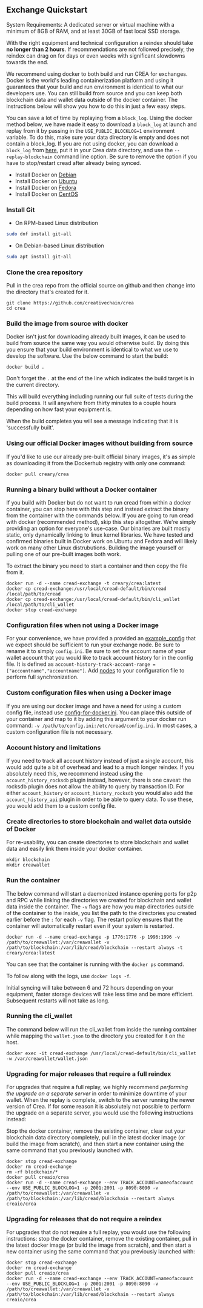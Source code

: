Exchange Quickstart
-------------------

System Requirements: A dedicated server or virtual machine with a minimum of 8GB of RAM, and at least 30GB of fast local SSD storage.

With the right equipment and technical configuration a reindex should take **no longer than 2 hours**.  If recommendations are not followed precisely, the reindex can drag on for days or even weeks with significant slowdowns towards the end.

We recommend using docker to both build and run CREA for exchanges. Docker is the world's leading containerization platform and using it guarantees that your build and run environment is identical to what our developers use. You can still build from source and you can keep both blockchain data and wallet data outside of the docker container. The instructions below will show you how to do this in just a few easy steps.

You can save a lot of time by replaying from a `block_log`. Using the docker method below, we have made it easy to download a `block_log` at launch and replay from it by passing in the `USE_PUBLIC_BLOCKLOG=1` environment variable. To do this, make sure your data directory is empty and does not contain a block_log. If you are not using docker, you can download a `block_log` from [here](https://gtg.steem.house/get/blockchain), put it in your Crea data directory, and use the `--replay-blockchain` command line option. Be sure to remove the option if you have to stop/restart cread after already being synced.

 - Install Docker on [Debian](https://docs.docker.com/install/linux/docker-ce/debian/)
 - Install Docker on [Ubuntu](https://docs.docker.com/install/linux/docker-ce/ubuntu/)
 - Install Docker on [Fedora](https://docs.docker.com/install/linux/docker-ce/fedora/)
 - Install Docker on [CentOS](https://docs.docker.com/install/linux/docker-ce/centos/)
 
### Install Git

 - On RPM-based Linux distribution
 ```bash
sudo dnf install git-all
``` 

 - On Debian-based Linux distribution
 ```bash
sudo apt install git-all
```

### Clone the crea repository

Pull in the crea repo from the official source on github and then change into the directory that's created for it.
```
git clone https://github.com/creativechain/crea
cd crea
```

### Build the image from source with docker

Docker isn't just for downloading already built images, it can be used to build from source the same way you would otherwise build. By doing this you ensure that your build environment is identical to what we use to develop the software. Use the below command to start the build:

```
docker build .
```

Don't forget the `.` at the end of the line which indicates the build target is in the current directory.

This will build everything including running our full suite of tests during the build process. It will anywhere from thirty minutes to a couple hours depending on how fast your equipment is.

When the build completes you will see a message indicating that it is 'successfully built'.

### Using our official Docker images without building from source

If you'd like to use our already pre-built official binary images, it's as simple as downloading it from the Dockerhub registry with only one command:

```
docker pull creary/crea
```

### Running a binary build without a Docker container

If you build with Docker but do not want to run cread from within a docker container, you can stop here with this step and instead extract the binary from the container with the commands below. If you are going to run cread with docker (recommended method), skip this step altogether. We're simply providing an option for everyone's use-case. Our binaries are built mostly static, only dynamically linking to linux kernel libraries. We have tested and confirmed binaries built in Docker work on Ubuntu and Fedora and will likely work on many other Linux distrubutions. Building the image yourself or pulling one of our pre-built images both work.

To extract the binary you need to start a container and then copy the file from it.

```
docker run -d --name cread-exchange -t creary/crea:latest
docker cp cread-exchange:/usr/local/cread-default/bin/cread /local/path/to/cread
docker cp cread-exchange:/usr/local/cread-default/bin/cli_wallet /local/path/to/cli_wallet
docker stop cread-exchange
```

### Configuration files when not using a Docker image

For your convenience, we have provided a provided an [example\_config](example\_config.ini) that we expect should be sufficient to run your exchange node. Be sure to rename it to simply `config.ini`. Be sure to set the account name of your wallet account that you would like to track account history for in the config file. It is defined as `account-history-track-account-range = ["accountname","accountname"]`.
Add [nodes](seednodes.txt) to your configuration file to perform full synchronization.


### Custom configuration files when using a Docker image

If you are using our docker image and have a need for using a custom config file, instead use [config-for-docker.ini](https://github.com/opencrea-network/crea/blob/master/contrib/config-for-docker.ini). You can place this outside of your container and map to it by adding this argument to your docker run command: `-v /path/to/config.ini:/etc/cread/config.ini`. In most cases, a custom configuration file is not necessary.

### Account history and limitations

If you need to track all account history instead of just a single account, this would add quite a bit of overhead and lead to a much longer reindex. If you absolutely need this, we recommend instead using the `account_history_rocksdb` plugin instead, however, there is one caveat: the rocksdb plugin does not allow the ability to query by transaction ID. For either `account_history` or `account_history_rocksdb` you would also add the `account_history_api` plugin in order to be able to query data. To use these, you would add them to a custom config file.

### Create directories to store blockchain and wallet data outside of Docker

For re-usability, you can create directories to store blockchain and wallet data and easily link them inside your docker container.

```
mkdir blockchain
mkdir creawallet
```

### Run the container

The below command will start a daemonized instance opening ports for p2p and RPC  while linking the directories we created for blockchain and wallet data inside the container. The `-v` flags are how you map directories outside of the container to the inside, you list the path to the directories you created earlier before the `:` for each `-v` flag. The restart policy ensures that the container will automatically restart even if your system is restarted.

```
docker run -d --name cread-exchange -p 1776:1776 -p 1996:1996 -v /path/to/creawallet:/var/creawallet -v /path/to/blockchain:/var/lib/cread/blockchain --restart always -t creary/crea:latest
```

You can see that the container is running with the `docker ps` command.

To follow along with the logs, use `docker logs -f`.

Initial syncing will take between 6 and 72 hours depending on your equipment, faster storage devices will take less time and be more efficient. Subsequent restarts will not take as long.

### Running the cli_wallet

The command below will run the cli_wallet from inside the running container while mapping the `wallet.json` to the directory you created for it on the host.

```
docker exec -it cread-exchange /usr/local/cread-default/bin/cli_wallet -w /var/creawallet/wallet.json
```

### Upgrading for major releases that require a full reindex

For upgrades that require a full replay, we highly recommend *performing the upgrade on a separate server* in order to minimize downtime of your wallet. When the replay is complete, switch to the server running the newer version of Crea. If for some reason it is absolutely not possible to perform the upgrade on a separate server, you would use the following instructions instead:

Stop the docker container, remove the existing container, clear out your blockchain data directory completely, pull in the latest docker image (or build the image from scratch), and then start a new container using the same command that you previously launched with.

```
docker stop cread-exchange
docker rm cread-exchange
rm -rf blockchain/*
docker pull creaio/crea
docker run -d --name cread-exchange --env TRACK_ACCOUNT=nameofaccount --env USE_PUBLIC_BLOCKLOG=1 -p 2001:2001 -p 8090:8090 -v /path/to/creawallet:/var/creawallet -v /path/to/blockchain:/var/lib/cread/blockchain --restart always creaio/crea
```

### Upgrading for releases that do not require a reindex

For upgrades that do not require a full replay, you would use the following instructions: stop the docker container, remove the existing container, pull in the latest docker image (or build the image from scratch), and then start a new container using the same command that you previously launched with:

```
docker stop cread-exchange
docker rm cread-exchange
docker pull creaio/crea
docker run -d --name cread-exchange --env TRACK_ACCOUNT=nameofaccount --env USE_PUBLIC_BLOCKLOG=1 -p 2001:2001 -p 8090:8090 -v /path/to/creawallet:/var/creawallet -v /path/to/blockchain:/var/lib/cread/blockchain --restart always creaio/crea
```